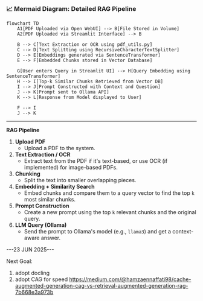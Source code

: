 
### 📈 Mermaid Diagram: Detailed RAG Pipeline

```mermaid
flowchart TD
    A1[PDF Uploaded via Open WebUI] --> B[File Stored in Volume]
    A2[PDF Uploaded via Streamlit Interface] --> B

    B --> C[Text Extraction or OCR using pdf_utils.py]
    C --> D[Text Splitting using RecursiveCharacterTextSplitter]
    D --> E[Embeddings generated via SentenceTransformer]
    E --> F[Embedded Chunks stored in Vector Database]

    G[User enters Query in Streamlit UI] --> H[Query Embedding using SentenceTransformer]
    H --> I[Top-k Similar Chunks Retrieved from Vector DB]
    I --> J[Prompt Constructed with Context and Question]
    J --> K[Prompt sent to Ollama API]
    K --> L[Response from Model displayed to User]

    F --> I
    J --> K
```


---
**RAG Pipeline**

1. **Upload PDF**
	* Upload a PDF to the system.
2. **Text Extraction / OCR**
	* Extract text from the PDF if it's text-based, or use OCR (if implemented) for image-based PDFs.
3. **Chunking**
	* Split the text into smaller overlapping pieces.
4. **Embedding + Similarity Search**
	* Embed chunks and compare them to a query vector to find the top `k` most similar chunks.
5. **Prompt Construction**
	* Create a new prompt using the top `k` relevant chunks and the original query.
6. **LLM Query (Ollama)**
	* Send the prompt to Ollama's model (e.g., `llama3`) and get a context-aware answer.


---23 JUN 2025---

Next Goal:
1. adopt docling
2. adopt CAG for speed https://medium.com/@hamzaennaffati98/cache-augmented-generation-cag-vs-retrieval-augmented-generation-rag-7b668e3a973b
   
